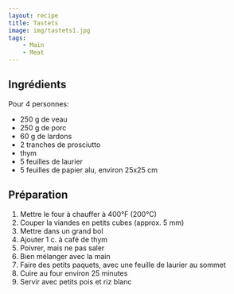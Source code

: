 ```yaml
---
layout: recipe
title: Tastets
image: img/tastets1.jpg  
tags:
    - Main
    - Meat
---
```

## Ingrédients
Pour 4 personnes:  
* 250 g de veau  
* 250 g de porc  
* 60 g de lardons  
* 2 tranches de prosciutto  
* thym  
* 5 feuilles de laurier  
* 5 feuilles de papier alu, environ 25x25 cm  

## Préparation
1. Mettre le four à chauffer à 400&deg;F (200&deg;C)
2. Couper la viandes en petits cubes (approx. 5 mm) 
2. Mettre dans un grand bol
3. Ajouter 1 c. à café de thym
2. Poivrer, mais ne pas saler
5. Bien mélanger avec la main
6. Faire des petits paquets, avec une feuille de laurier au sommet
7. Cuire au four environ 25 minutes
8. Servir avec petits pois et riz blanc
